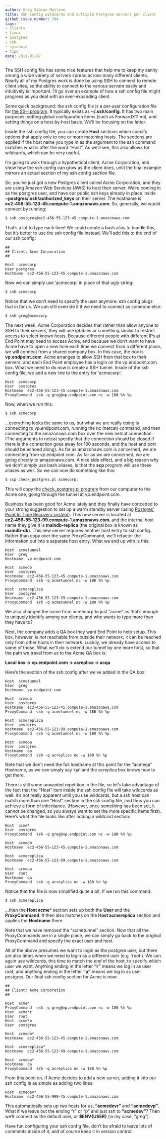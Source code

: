 ```yaml
---
author: Greg Sabino Mullane
title: SSH config wildcards and multiple Postgres servers per client
github_issue_number: 394
tags:
- clients
- linux
- postgres
- ssh
- sysadmin
- tips
date: 2011-01-07
---
```




The SSH config file has some nice features that help me to keep my sanity among a wide variety of servers spread across many different clients. Nearly all of my Postgres work is done by using SSH to connect to remote client sites, so the ability to connect to the various servers easily and intuitively is important. I’ll go over an example of how a ssh config file might progress as you deal with an ever‑expanding client.

Some quick background: the ssh config file is a per‑user configuration file for [the SSH program](https://www.openssh.com/). It typically exists as **~/.ssh/config**. It has two main purposes: setting global configuration items (such as ForwardX11 no), and setting things on a host‑by‑host basis. We’ll be focusing on the latter.

Inside the ssh config file, you can create **Host** sections which specify options that apply only to one or more matching hosts. The sections are applied if the host name you type in as the argument to the ssh command matches what is after the word “Host”. As we’ll see, this also allows for wildcards, which can be very useful.

I’m going to walk through a hypothetical client, Acme Corporation, and show how the ssh config can grow as the client does, until the final example mirrors an actual section of my ssh config section file.

So, you’ve just got a new Postgres client called Acme Corporation, and they are using Amazon Web Services (AWS) to host their server. We’re coming in as the postgres user, and have our public ssh keys already in place inside **~postgres/.ssh/authorized_keys** on their server. The hostname is **ec2‑456‑55‑123‑45.compute‑1.amazonaws.com**. So, generally, we would connect by running:

```bash
$ ssh postgres@ec2‑456‑55‑123‑45.compute‑1.amazonaws.com
```

That’s a lot to type each time! We could create a bash alias to handle this, but it’s better to use the ssh config file instead. We’ll add this to the end of our ssh config:

```plain
##
## Client: Acme Corporation
##

Host  acmecorp
User postgres
Hostname  ec2-456-55-123-45.compute-1.amazonaws.com
```

Now we can simply use ‘acmecorp’ in place of that ugly string:

```bash
$ ssh acmecorp
```

Notice that we don’t need to specify the user anymore: ssh config plugs that in for us. We can still override it if we need to connect as someone else:

```bash
$ ssh greg@acmecorp
```

The next week, Acme Corporation decides that rather than allow anyone to SSH to their servers, they will use iptables or something similar to restrict access to select known hosts. Because different people with different IPs at End Point may need to access Acme, and because we don’t want to have Acme have to open a new hole each time we connect from a different place, we will connect from a shared company box. In this case, the box is **vp.endpoint.com**. Acme arranges to allow SSH from that box to their servers, and each End Point employee has a login on the vp.endpoint.com box. What we need to do now is create a SSH tunnel. Inside of the ssh config file, we add a new line to the entry for ‘acmecorp’:

```plain
Host  acmecorp
User  postgres
Hostname  ec2-456-55-123-45.compute-1.amazonaws.com
ProxyCommand  ssh -q greg@vp.endpoint.com nc -w 180 %h %p
```

Now, when we run this:

```bash
$ ssh acmecorp
```

...everything looks the same to us, but what we are really doing is connecting to vp.endpoint.com, running the nc (netcat) command, and then connecting to the amazonaws.com box over the new netcat connection. (The arguments to netcat specify that the connection should be closed if there is the connection goes away for 180 seconds, and the host and port should be echoed along). As far as amazonaws.com is concerned, we are connecting from vp.endpoint.com. As far as *we* are concerned, we are going directly to amazonaws.com. A nice side effect, and a big reason why we don’t simply use bash aliases, is that the **scp** program will use these aliases as well. So we can now do something like this:

```bash
$ scp check_postgres.pl acmecorp:
```

This will copy the [check_postgres.pl program](https://bucardo.org/check_postgres/) from our computer to the Acme one, going through the tunnel at vp.endpoint.com.

Business has been good for Acme lately and they finally have conceded to your strong suggestion to set up a warm standby server (using [Postgres’ Point In Time Recovery system](https://www.postgresql.org/docs/current/static/continuous-archiving.html)). This new server is located at **ec2‑456‑55‑123‑99.compute‑1.amazonaws.com**, and the internal host name they give it is **maindb‑replica** (the original box is known as **maindb‑db**). This new server requires another host entry to ssh config. Rather than copy over the same ProxyCommand, we’ll refactor the information out into a separate host entry. What we end up with is this:

```plain
Host  acmetunnel
User  greg
Hostname  vp.endpoint.com

Host  acmedb
User  postgres
Hostname  ec2-456-55-123-45.compute-1.amazonaws.com
ProxyCommand  ssh -q acmetunnel nc -w 180 %h %p

Host  acmereplica
User  postgres
Hostname  ec2-456-55-123-99.compute-1.amazonaws.com
ProxyCommand  ssh -q acmetunnel nc -w 180 %h %p
```

We also changed the name from acmecorp to just “acme” as that’s enough to uniquely identify among our clients, and who wants to type more than they have to?

Next, the company adds a QA box they want End Point to help setup. This box, however, is *not* reachable from outside their network; it can be reached only from other hosts in their network. Luckily, we already have access to some of those. What we’ll do is extend our tunnel by one more host, so that the path we travel from us to the Acme QA box is:

**Local box → vp.endpoint.com → acreplica → acqa**

Here’s the section of the ssh config after we’ve added in the QA box:

```plain
Host  acmetunnel
User  greg
Hostname  vp.endpoint.com

Host  acmedb
User  postgres
Hostname  ec2-456-55-123-45.compute-1.amazonaws.com
ProxyCommand  ssh -q acmetunnel nc -w 180 %h %p

Host  acmereplica
User  postgres
Hostname  ec2-456-55-123-99.compute-1.amazonaws.com
ProxyCommand  ssh -q acmetunnel nc -w 180 %h %p

Host  acmeqa
User  postgres
Hostname  qa
ProxyCommand  ssh -q acreplica nc -w 180 %h %p
```

Note that we don’t need the full hostname at this point for the “acmeqa” Hostname, as we can simply say ‘qa’ and the acreplica box knows how to get there.

There is still some unwanted repetition in the file, so let’s take advantage of the fact that the “Host” item inside the ssh config file will take wildcards as well. It’s not really apparent until you use wildcards, but a ssh host can match more than one “Host” section in the ssh config file, and thus you can achieve a form of inheritance. (However, once something has been set, it cannot be changed, so you always want to set the more specific items first). Here’s what the file looks like after adding a wildcard section:

```plain
Host  acme*
User  postgres
ProxyCommand  ssh -q greg@vp.endpoint.com nc -w 180 %h %p

Host  acmedb
Hostname  ec2-456-55-123-45.compute-1.amazonaws.com

Host  acmereplica
Hostname  ec2-456-55-123-99.compute-1.amazonaws.com

Host  acmeqa
User  root
Hostname  qa
ProxyCommand  ssh -q acreplica nc -w 180 %h %p
```

Notice that the file is now simplified quite a bit. If we run this command:

```bash
$ ssh acmereplica
```

...then the **Host acme*** section sets up both the **User** and the **ProxyCommand**. It then also matches on the **Host acmereplica** section and applies the **Hostname** there.

Note that we have removed the “acmetunnel” section. Now that all the ProxyCommands are in a single place, we can simply go back to the original ProxyCommand and specify the exact user and host.

All of the above presumes we want to login as the postgres user, but there are also times when we need to login as a different user (e.g. ‘root’). We can again use wildcards, this time to match the *end* of the host, to specify which user we want. Anything ending in the letter **“r”** means we log in as user root, and anything ending in the letter **“p”** means we log in as user postgres. Our final ssh config section for Acme is now:

```plain
##
## Client: Acme Corporation
##

Host  acme*
ProxyCommand  ssh -q greg@vp.endpoint.com nc -w 180 %h %p
Host  acme*r
User  root
Host  acme*p
User  postgres

Host  acmedb*
Hostname  ec2-456-55-123-45.compute-1.amazonaws.com

Host  acmereplica*
Hostname  ec2-456-55-123-99.compute-1.amazonaws.com

Host  acmeqa*
Hostname  qa
ProxyCommand  ssh -q acreplica nc -w 180 %h %p
```

From this point on, if Acme decides to add a new server, adding it into our ssh config is as simple as adding two lines:

```plain
Host  acmedev*
Hostname  ec2-456-55-999-45.compute-1.amazonaws.com
```

This automatically sets up two hosts for us, **“acmedevr”** and **“acmedevp”**. What if we leave out the ending “r” or “p” and just ssh to **“acmedev”**? Then we’ll connect as the default user, or **$ENV{USER}** (in my case, “greg”).

Have fun configuring your ssh config file, don’t be afraid to leave lots of comments inside of it, and of course keep it in version control!


